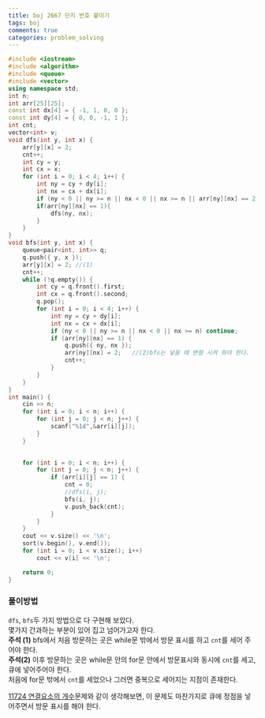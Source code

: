 ```yaml
---
title: boj 2667 단지 번호 붙이기
tags: boj
comments: true
categories: problem_solving
---
```

```c++
#include <iostream>
#include <algorithm>
#include <queue>
#include <vector>
using namespace std;
int n;
int arr[25][25];
const int dx[4] = { -1, 1, 0, 0 };
const int dy[4] = { 0, 0, -1, 1 };
int cnt;
vector<int> v;
void dfs(int y, int x) {
	arr[y][x] = 2;
	cnt++;
	int cy = y;
	int cx = x;
	for (int i = 0; i < 4; i++) {
		int ny = cy + dy[i];
		int nx = cx + dx[i];
		if (ny < 0 || ny >= n || nx < 0 || nx >= n || arr[ny][nx] == 2) continue;
		if(arr[ny][nx] == 1){
			dfs(ny, nx);
		}
	}
}
void bfs(int y, int x) {
	queue<pair<int, int>> q;
	q.push({ y, x });
	arr[y][x] = 2; //(1)
	cnt++;
	while (!q.empty()) {
		int cy = q.front().first;
		int cx = q.front().second;
		q.pop();
		for (int i = 0; i < 4; i++) {
			int ny = cy + dy[i];
			int nx = cx + dx[i];
			if (ny < 0 || ny >= n || nx < 0 || nx >= n) continue;
			if (arr[ny][nx] == 1) {
				q.push({ ny, nx });
				arr[ny][nx] = 2;   //(2)bfs는 넣을 때 변형 시켜 줘야 한다.
				cnt++;
			}
		}
	}
}
int main() {
	cin >> n;
	for (int i = 0; i < n; i++) {
		for (int j = 0; j < n; j++) {
			scanf("%1d",&arr[i][j]);
		}
	}

	
	for (int i = 0; i < n; i++) {
		for (int j = 0; j < n; j++) {
			if (arr[i][j] == 1) {
				cnt = 0;
				//dfs(i, j);
				bfs(i, j);
				v.push_back(cnt);
			}
		}
	}
	cout << v.size() << '\n';
	sort(v.begin(), v.end());
	for (int i = 0; i < v.size(); i++)
		cout << v[i] << '\n';

	return 0;
}
```
### 풀이방법
`dfs`, `bfs`두 가지 방법으로 다 구현해 보았다.  
몇가지 간과하는 부분이 있어 집고 넘어가고자 한다.  
**주석 (1)** bfs에서 처음 방문하는 곳은 while문 밖에서 방문 표시를 하고 `cnt`를 세어 주어야 한다.  
**주석(2)** 이후 방문하는 곳은 while문 안의 for문 안에서 방문표시와 동시에 `cnt`를 세고, 큐에 넣어주어야 한다.  
처음에 for문 밖에서 `cnt`를 세었으나 그러면 중복으로 세어지는 지점이 존재한다.
  
  
[11724 연결요소의 개수](https://www.acmicpc.net/problem/11724)문제와 같이 생각해보면, 이 문제도 마찬가지로 큐에 정점을 넣어주면서 방문 표시를 해야 한다.  
